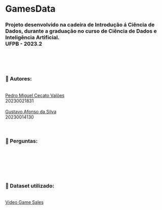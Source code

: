 # GamesData
### Projeto desenvolvido na cadeira de Introdução á Ciência de Dados, durante a graduação no curso de Ciência de Dados e Inteligência Artificial.<br>UFPB - 2023.2
<br><br><br>

### 🧠 Autores:
<br>
<a href="https://github.com/PedroMiguelCecato">Pedro Miguel Cecato Valões</a>
<br>
20230021831
<br>
<br>
<a href="https://github.com/Gusttavoafonso">Gustavo Afonso da Silva</a>
<br>
20230014130
<br><br><br>

### 🤔 Perguntas:
<br>

<br><br><br>

### 📁 Dataset utilizado:
<br>
<a href="https://www.kaggle.com/code/praveensaik/video-game-sales-analysis-eda/notebook">Video Game Sales</a>
